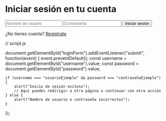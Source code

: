 <!DOCTYPE html>
<html lang="en">
<head>
    <meta charset="UTF-8">
    <meta name="viewport" content="width=device-width, initial-scale=1.0">
    
    
</head>
<body>
    <div class="login-container">
        <h1>Iniciar sesión en tu cuenta</h1>
        <form id="loginForm">
            <input type="text" placeholder="Nombre de usuario" id="username" required>
            <input type="password" placeholder="Contraseña" id="password" required>
            <button type="submit">Iniciar sesión</button>
        </form>
        <p>¿No tienes cuenta? <a href="#">Regístrate</a></p>
    </div>
 
</body>
</html>
// script.js

document.getElementById("loginForm").addEventListener("submit", function(event) {
    event.preventDefault();
    const username = document.getElementById("username").value;
    const password = document.getElementById("password").value;

    if (username === "usuarioEjemplo" && password === "contraseñaEjemplo") {
        alert("Inicio de sesión exitoso");
        // Aquí puedes redirigir a otra página o continuar con otra acción
    } else {
        alert("Nombre de usuario o contraseña incorrectos");
    }
});
